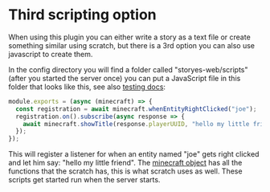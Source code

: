 Third scripting option
======================

When using this plugin you can either write a story as a text file or create something similar using scratch,
but there is a 3rd option you can also use javascript to create them.

In the config directory you will find a folder called "storyes-web/scripts" (after you started the server once)
you can put a JavaScript file in this folder that looks like this, see also [testing docs](../docs/testing.md):

```javascript
module.exports = (async (minecraft) => {
  const registration = await minecraft.whenEntityRightClicked("joe");
  registration.on().subscribe(async response => {
    await minecraft.showTitle(response.playerUUID, "hello my little friend");
  });
});
```

This will register a listener for when an entity named "joe" gets right clicked and let him say: "hello my little friend".
The [minecraft object](../api/src/main/typescript/observable-wrapper.ts) has all the functions that the scratch has, this is what scratch uses as well.
These scripts get started run when the server starts.
